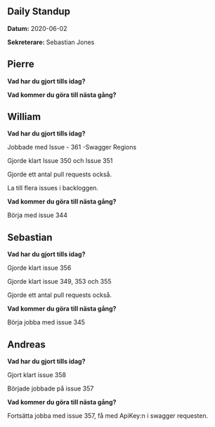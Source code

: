 ## **Daily Standup**

**Datum:** 2020-06-02

**Sekreterare:** Sebastian Jones



## **Pierre**

**Vad har du gjort tills idag?**



**Vad kommer du göra till nästa gång?**



## **William**

**Vad har du gjort tills idag?**

Jobbade med Issue - 361 -Swagger Regions

Gjorde klart Issue 350 och Issue 351

Gjorde ett antal pull requests också.

La till flera issues i backloggen.

**Vad kommer du göra till nästa gång?**

Börja med issue 344



## **Sebastian**

**Vad har du gjort tills idag?**

Gjorde klart  issue 356

Gjorde klart issue 349, 353 och 355

Gjorde ett antal pull requests också.



**Vad kommer du göra till nästa gång?**

Börja jobba med issue 345



## **Andreas**

**Vad har du gjort tills idag?**

Gjort klart issue 358

Började jobbade på issue 357

**Vad kommer du göra till nästa gång?**

Fortsätta jobba med issue 357, få med ApiKey:n i swagger requesten. 